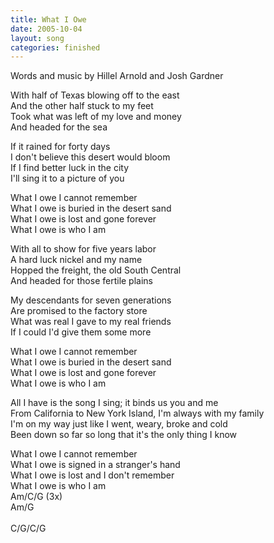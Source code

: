 ```yaml
---
title: What I Owe
date: 2005-10-04
layout: song
categories: finished
---
```

<div class="notes">Words and music by Hillel Arnold and Josh Gardner</div>

With half of Texas blowing off to the east  
And the other half stuck to my feet  
Took what was left of my love and money  
And headed for the sea

If it rained for forty days  
I don't believe this desert would bloom  
If I find better luck in the city  
I'll sing it to a picture of you

<div class="chorus">
  What I owe I cannot remember<br/>
  What I owe is buried in the desert sand<br/>
  What I owe is lost and gone forever<br/>
  What I owe is who I am
</div>

With all to show for five years labor  
A hard luck nickel and my name  
Hopped the freight, the old South Central  
And headed for those fertile plains

My descendants for seven generations  
Are promised to the factory store  
What was real I gave to my real friends  
If I could I'd give them some more

<div class="chorus">
  What I owe I cannot remember<br/>
  What I owe is buried in the desert sand<br/>
  What I owe is lost and gone forever<br/>
  What I owe is who I am
</div>

All I have is the song I sing; it binds us you and me  
From California to New York Island, I'm always with my family  
I'm on my way just like I went, weary, broke and cold  
Been down so far so long that it's the only thing I know  

<div class="chorus">
  What I owe I cannot remember<br/>
  What I owe is signed in a stranger's hand<br/>
  What I owe is lost and I don't remember<br/>
  What I owe is who I am
</div>

<div class="chords">
  Am/C/G (3x)<br/>
  Am/G<br/>
  <br/>
  C/G/C/G
</div>

